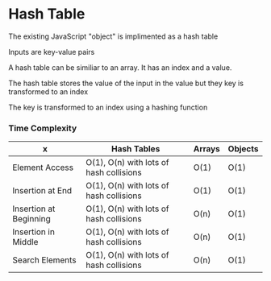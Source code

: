 # Hash Table

The existing JavaScript "object" is implimented as a hash table

Inputs are key-value pairs

A hash table can be similiar to an array. It has an index and a value.

The hash table stores the value of the input in the value but they key is transformed to an index

The key is transformed to an index using a hashing function

### Time Complexity

x | Hash Tables | Arrays | Objects
-- | -- | -- | --
Element Access | O(1), O(n) with lots of hash collisions  | O(1) | O(1)
Insertion at End | O(1), O(n) with lots of hash collisions | O(1) | O(1)
Insertion at Beginning | O(1), O(n) with lots of hash collisions | O(n) | O(1)
Insertion in Middle | O(1), O(n) with lots of hash collisions | O(n) | O(1)
Search Elements | O(1), O(n) with lots of hash collisions | O(n) | O(1)
